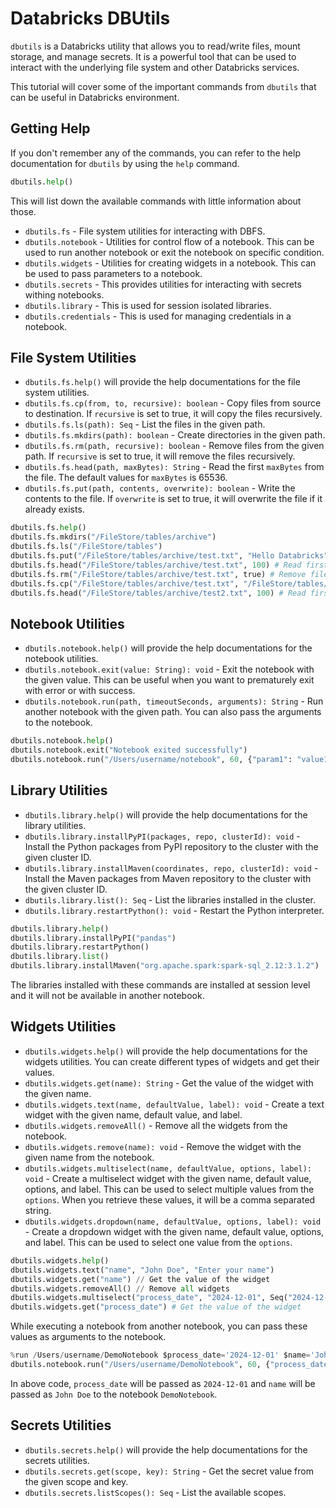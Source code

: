 # Databricks DBUtils

`dbutils` is a Databricks utility that allows you to read/write files, mount storage, and manage secrets. It is a powerful tool that can be used to interact with the underlying file system and other Databricks services.

This tutorial will cover some of the important commands from `dbutils` that can be useful in Databricks environment.

## Getting Help

If you don't remember any of the commands, you can refer to the help documentation for `dbutils` by using the `help` command.

```python
dbutils.help()
```

This will list down the available commands with little information about those.

- `dbutils.fs` - File system utilities for interacting with DBFS.
- `dbutils.notebook` - Utilities for control flow of a notebook. This can be used to run another notebook or exit the notebook on specific condition.
- `dbutils.widgets` - Utilities for creating widgets in a notebook. This can be used to pass parameters to a notebook.
- `dbutils.secrets` - This provides utilities for interacting with secrets withing notebooks.
- `dbutils.library` - This is used for session isolated libraries.
- `dbutils.credentials` - This is used for managing credentials in a notebook.

## File System Utilities

- `dbutils.fs.help()` will provide the help documentations for the file system utilities.
- `dbutils.fs.cp(from, to, recursive): boolean` - Copy files from source to destination. If `recursive` is set to true, it will copy the files recursively.
- `dbutils.fs.ls(path): Seq` - List the files in the given path.
- `dbutils.fs.mkdirs(path): boolean` - Create directories in the given path.
- `dbutils.fs.rm(path, recursive): boolean` - Remove files from the given path. If `recursive` is set to true, it will remove the files recursively.
- `dbutils.fs.head(path, maxBytes): String` - Read the first `maxBytes` from the file. The default values for `maxBytes` is 65536.
- `dbutils.fs.put(path, contents, overwrite): boolean` - Write the contents to the file. If `overwrite` is set to true, it will overwrite the file if it already exists.

```python
dbutils.fs.help()
dbutils.fs.mkdirs("/FileStore/tables/archive")
dbutils.fs.ls("/FileStore/tables")
dbutils.fs.put("/FileStore/tables/archive/test.txt", "Hello Databricks", true) # Write file
dbutils.fs.head("/FileStore/tables/archive/test.txt", 100) # Read first 100 bytes
dbutils.fs.rm("/FileStore/tables/archive/test.txt", true) # Remove file
dbutils.fs.cp("/FileStore/tables/archive/test.txt", "/FileStore/tables/archive/test2.txt", true) # Copy files
dbutils.fs.head("/FileStore/tables/archive/test2.txt", 100) # Read first 100 bytes
```

## Notebook Utilities

- `dbutils.notebook.help()` will provide the help documentations for the notebook utilities.
- `dbutils.notebook.exit(value: String): void` - Exit the notebook with the given value. This can be useful when you want to prematurely exit with error or with success.
- `dbutils.notebook.run(path, timeoutSeconds, arguments): String` - Run another notebook with the given path. You can also pass the arguments to the notebook.

```python
dbutils.notebook.help()
dbutils.notebook.exit("Notebook exited successfully")
dbutils.notebook.run("/Users/username/notebook", 60, {"param1": "value1", "param2": "value2"})
```

## Library Utilities

- `dbutils.library.help()` will provide the help documentations for the library utilities.
- `dbutils.library.installPyPI(packages, repo, clusterId): void` - Install the Python packages from PyPI repository to the cluster with the given cluster ID.
- `dbutils.library.installMaven(coordinates, repo, clusterId): void` - Install the Maven packages from Maven repository to the cluster with the given cluster ID.
- `dbutils.library.list(): Seq` - List the libraries installed in the cluster.
- `dbutils.library.restartPython(): void` - Restart the Python interpreter.

```python
dbutils.library.help()
dbutils.library.installPyPI("pandas")
dbutils.library.restartPython()
dbutils.library.list()
dbutils.library.installMaven("org.apache.spark:spark-sql_2.12:3.1.2")
```

The libraries installed with these commands are installed at session level and it will not be available in another notebook.

## Widgets Utilities

- `dbutils.widgets.help()` will provide the help documentations for the widgets utilities. You can create different types of widgets and get their values.
- `dbutils.widgets.get(name): String` - Get the value of the widget with the given name.
- `dbutils.widgets.text(name, defaultValue, label): void` - Create a text widget with the given name, default value, and label.
- `dbutils.widgets.removeAll()` - Remove all the widgets from the notebook.
- `dbutils.widgets.remove(name): void` - Remove the widget with the given name from the notebook.
- `dbutils.widgets.multiselect(name, defaultValue, options, label): void` - Create a multiselect widget with the given name, default value, options, and label. This can be used to select multiple values from the `options`. When you retrieve these values, it will be a comma separated string.
- `dbutils.widgets.dropdown(name, defaultValue, options, label): void` - Create a dropdown widget with the given name, default value, options, and label. This can be used to select one value from the `options`.

```python
dbutils.widgets.help()
dbutils.widgets.text("name", "John Doe", "Enter your name")
dbutils.widgets.get("name") // Get the value of the widget
dbutils.widgets.removeAll() // Remove all widgets
dbutils.widgets.multiselect("process_date", "2024-12-01", Seq("2024-12-01", "2024-12-02", "2024-12-03"), "Select options")
dbutils.widgets.get("process_date") # Get the value of the widget
```

While executing a notebook from another notebook, you can pass these values as arguments to the notebook.

```python
%run /Users/username/DemoNotebook $process_date='2024-12-01' $name='John Doe'
dbutils.notebook.run("/Users/username/DemoNotebook", 60, {"process_date": "2024-12-01", "name":"John Doe"})
```

In above code, `process_date` will be passed as `2024-12-01` and `name` will be passed as `John Doe` to the notebook `DemoNotebook`.

## Secrets Utilities

- `dbutils.secrets.help()` will provide the help documentations for the secrets utilities.
- `dbutils.secrets.get(scope, key): String` - Get the secret value from the given scope and key.
- `dbutils.secrets.listScopes(): Seq` - List the available scopes.
